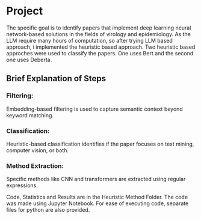 
# Project
The specific goal is to identify papers that implement deep learning neural network-based solutions in the fields of virology and epidemiology.
As the LLM require many hours of computation, so after trying LLM based approach, i implemented the heuristic based approach. Two heuristic based approches were used to classify the papers. One uses Bert and the second one uses Deberta.

## Brief Explanation of Steps 
### Filtering: 
Embedding-based filtering is used to capture semantic context beyond keyword matching.
### Classification: 
Heuristic-based classification identifies if the paper focuses on text mining, computer vision, or both.
### Method Extraction: 
Specific methods like CNN and transformers are extracted using regular expressions.

Code, Statistics and Results are in the Heuristic Method Folder. The code was made using Jupyter Notebook. For ease of executing code, separate files for python are also provided. 
